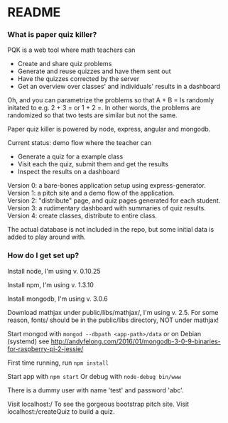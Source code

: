 # README #

### What is paper quiz killer? ###

PQK is a web tool where math teachers can 
* Create and share quiz problems
* Generate and reuse quizzes and have them sent out
* Have the quizzes corrected by the server
* Get an overview over classes' and individuals' results in a dashboard

Oh, and you can parametrize the problems so that A + B =
Is randomly initated to e.g. 2 + 3 = or 1 + 2 =. 
In other words, the problems are randomized so that two tests are similar but not the same. 

Paper quiz killer is powered by node, express, angular and mongodb.

Current status: demo flow where the teacher can 
* Generate a quiz for a example class
* Visit each the quiz, submit them and get the results
* Inspect the results on a dashboard

Version 0: a bare-bones application setup using express-generator.  
Version 1: a pitch site and a demo flow of the application.  
Version 2: "distribute" page, and quiz pages generated for each student.  
Version 3: a rudimentary dashboard with summaries of quiz results.  
Version 4: create classes, distribute to entire class. 


The actual database is not included in the repo, but some initial data is added to play around with.

### How do I get set up? ###

Install node, I'm using v. 0.10.25

Install npm, I'm using v. 1.3.10

Install mongodb, I'm using v. 3.0.6

Download mathjax under public/libs/mathjax/, I'm using v. 2.5. For some reason, fonts/ should be in the public/libs 
directory, NOT under mathjax!

Start mongod with `mongod --dbpath <app-path>/data` or on Debian (systemd) see http://andyfelong.com/2016/01/mongodb-3-0-9-binaries-for-raspberry-pi-2-jessie/

First time running, run `npm install`

Start app with `npm start`
Or debug with `node-debug bin/www`

There is a dummy user with name 'test' and password 'abc'.

Visit localhost:<PORT>/ To see the gorgeous bootstrap pitch site. 
Visit localhost:<PORT>/createQuiz to build a quiz.
